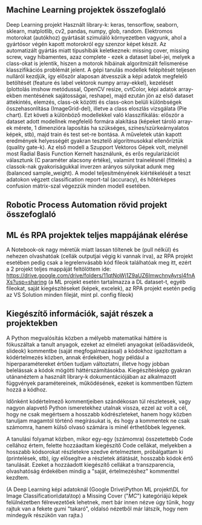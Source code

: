 Machine Learning projektek összefoglaló
-----------------------------------
Deep Learning projekt
Használt library-k: keras, tensorflow, seaborn, sklearn, matplotlib, cv2, pandas, numpy, glob, random.
Elektromos motorokat (autókhoz) gyártását szimuláló környezetben vagyunk, ahol a gyártósor végén kapott motorokról egy szenzor képet készít. Az automatizált gyártás miatt típushibák keletkeznek: missing cover, missing screw, vagy hibamentes, azaz complete - ezek a dataset label-jei, melyek a class-okat is jelentik, hiszen a motorok hibáinak algoritmizált felismerése klasszifikációs problémát jelent.
A gépi tanulás modellek felépítését teljesen nulláról kezdjük, így először alaposan átvesszük a képi adatok megfelelő betöltését (feature és label vektorok numpy array-ekkel), kezelését (plottolás imshow metódussal, OpenCV resize, cvtColor, képi adatok array-ekben mentésének sajátosságai, reshape), majd ezután jön az első dataset áttekintés, elemzés, class-ok közötti és class-okon belüli különbségek összehasonlítása (ImageGrid-del), illetve a class eloszlás vizsgálata (Pie chart). Ezt követi a különböző modellekkel való klasszifikálás: először a dataset adott modellnek megfelelő formára alakítása (képeket tároló array-ek mérete, 1 dimenzióra laposítás ha szükséges, színes/szürkeárnyalatos képek, stb), majd train és test set-re bontása. A műveletek után kapott eredmények helyességét gyakran tesztelő algoritmusokkal ellenőríztük (quality gate-k). Az első modell a Szupport Vektoros Gépek volt, melynél most Radial Basis Function Kernelt használunk, és erős regularizációt választunk (C paraméter alacsony értéke), valamint trainelésnél (fittelés) a classok-nak gyakoriságukkal inverzen arányos súlyokat adunk meg (balanced sample_weight). A model teljesítményének kiértékelését a teszt adatokon végzett classification report-tal (accuracy), és hőtérképes confusion mátrix-szal végezzük minden modell esetében. 

Robotic Process Automation rövid projekt összefoglaló
-----------------------------------

ML és RPA projektek teljes mappájának elérése
-----------------------------------
A Notebook-ok nagy méretük miatt lassan töltenek be (pull nélkül) és nehezen olvashatóak (cellák outputjai végig ki vannak írva),
az RPA projekt esetében pedig csak a legrelenvásabb kód fileok találhatóak meg itt, ezért    
a 2 projekt teljes mappáját feltölöttem ide:
https://drive.google.com/drive/folders/11qtNoWj1Z9aUZ6ImwchnyAyrsl4fnAXs?usp=sharing
(a ML projekt esetén tartalmazza a DL dataset-t, egyéb fileokat, saját kiegészítéseket (képek, excelek), 
az RPA projekt esetén pedig az VS Solution minden fileját, mint pl. config fileok)


Kiegészítő információk, saját részek a projektekben
-----------------------------------
A Python megvalósítás közben a mélyebb matematikai háttére is fókuszáltak a tanult anyagok, ezeket az elméleti anyagokat (előadásvideók, slideok) kommentbe (saját megfogalmazással) a kódokhoz igazítottam a kódértelmezés közben, annak érdekében, hogy például a hiperparamétereket értően tudjam változtatni, illetve hogy jobban belelássak a kódok mögötti háttérszámításokba. Kiegészítésképp gyakran utánanéztem a használt library-k dokumentációjában az alkalmazott függvények paramétereinek, működésének, ezeket is kommentben fűztem hozzá a kódhoz.

Időnként kódértelmező kommentjeiben szándékosan túl részletesek, vagy nagyon alapvető Python ismeretekhez utalnak vissza, ezzel az volt a cél, hogy ne csak megértsem a hosszabb kódrészleteket, hanem hogy közben tanuljam magamtól történő megírásukat is, és hogy a kommentek ne csak számomra, hanem külső olvasó számára is minél érthetőbbek legyenek.

A tanulási folyamat közben, mikor egy-egy (számomra) összetettebb Code cellához értem, felette hozzáadtam kiegészítő Code cellákat, melyekben a hosszabb kódsorokat részletekre szedve értelmeztem, próbálgattam ki (printelések, stb), így elősegítve a részletek átlátását, hosszabb kódok értő tanulását. Ezeket a hozzáadott kiegészítő cellákat a transzparencia, olvashatóság érdekében mindig a "saját, értelmezéshez" kommenttel kezdtem.

(A Deep Learning képi adatoknál (Google Drive\Python ML projekt\DL for Image Classification\data\top) a Missing Cover ("_MC_") kategóriájú képek felülnézetben félrevezetőek lehetnek, mert bár innen nézve úgy tűnik, hogy rajtuk van a fekete gumi "takaró", oldalsó nézetből már látszik, hogy nem mindegyik részükön van rajta.)
